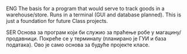 ENG
The basis for a program that would serve to track goods in a warehouse/store. Runs in a terminal (GUI and database planned). This is just a foundation for future Class projects.

SER
Основа за програм који би служио за праћење робе у магацину/продавници. Покреће се у терминалу (планирано је ГУИ и база података). Ово је само основа за будуће пројекте класе.
